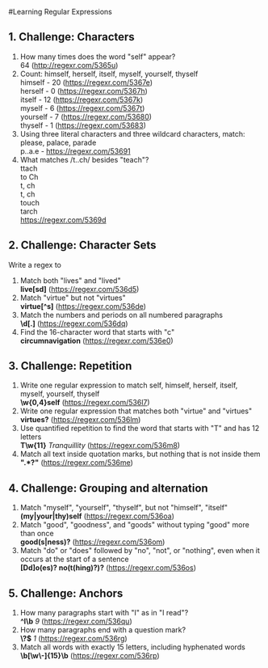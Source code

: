 #Learning Regular Expressions
     
## 1. Challenge: Characters
1. How many times does the word "self" appear? <br />
    64 (http://regexr.com/5365u)
1. Count: himself, herself, itself, myself, yourself, thyself <br />
    himself - 20 (https://regexr.com/5367e) <br />
    herself - 0 (https://regexr.com/5367h) <br />
    itself - 12 (https://regexr.com/5367k) <br />
    myself - 6 (https://regexr.com/5367t) <br />
    yourself - 7 (https://regexr.com/53680) <br />
    thyself - 1 (https://regexr.com/53683) <br />
1. Using three literal characters and three wildcard characters, match: please, palace, parade <br />
    p..a.e - https://regexr.com/53691
1. What matches /t..ch/ besides "teach"? <br />
    ttach <br />
    to Ch <br />
    t, ch <br />
    t, ch <br />
    touch <br />
    tarch <br />
    https://regexr.com/5369d

## 2. Challenge: Character Sets
Write a regex to
1. Match both "lives" and "lived" <br />
   **live[sd]** (https://regexr.com/536d5)
1. Match "virtue" but not "virtues" <br />
    **virtue[^s]** (https://regexr.com/536de)
1. Match the numbers and periods on all numbered paragraphs <br />
    **\d[.]** (https://regexr.com/536dq)
1. Find the 16-character word that starts with "c" <br />
    **circumnavigation** (https://regexr.com/536e0)

## 3. Challenge: Repetition
1. Write one regular expression to match self, himself, herself, itself, myself, yourself, thyself <br />
    **\w{0,4}self** (https://regexr.com/536l7)
1. Write one regular expression that matches both "virtue" and "virtues" <br />
    **virtues?** (https://regexr.com/536lm)
1. Use quantified repetition to find the word that starts with "T" and has 12 letters <br />
    **T\w{11}** *Tranquillity* (https://regexr.com/536m8)
1. Match all text inside quotation marks, but nothing that is not inside them <br />
    **".*?"** (https://regexr.com/536me)

## 4. Challenge: Grouping and alternation
1. Match "myself", "yourself", "thyself", but not "himself", "itself" <br />
    **(my|your|thy)self** (https://regexr.com/536oa)
1. Match "good", "goodness", and "goods" without typing "good" more than once <br />
    **good(s|ness)?** (https://regexr.com/536om)
1. Match "do" or "does" followed by "no", "not", or "nothing", even when it occurs at the start of a sentence <br />
    **[Dd]o(es)? no(t(hing)?)?** (https://regexr.com/536os)

## 5. Challenge: Anchors
1. How many paragraphs start with "I" as in "I read"? <br />
    **^I\b** *9* (https://regexr.com/536qu)
1. How many paragraphs end with a question mark? <br />
    **\\?$** *1* (https://regexr.com/536rg)
1. Match all words with exactly 15 letters, including hyphenated words <br />
    **\b[\w\\-]{15}\b** (https://regexr.com/536rp)









